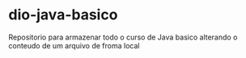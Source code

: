 # dio-java-basico
Repositorio para armazenar todo o curso de Java basico
alterando o conteudo de um arquivo de froma local
